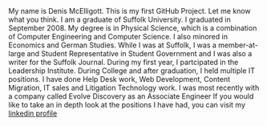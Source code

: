 <html>
<head>
<title><strong>Introduction</strong></title>
</head>

<body>
My name is Denis McElligott. This is my first GitHub Project. Let me know what you think.
</body>

<body>
I am a graduate of Suffolk University. I graduated in September 2008. My degree is in Physical Science, which is a 
combination of Computer Engineering and Computer Science. I also minored in Economics and German Studies.
</body>

<body>
While I was at Suffolk, I was a member-at-large and Student Representative in Student Government and I was also a
writer for the Suffolk Journal. During my first year, I partcipated in the Leadership Institute.
</body>

<title><strong>Work History<strong></title>
</head>

<body>
During College and after graduation, I held multiple IT positions. I have done Help Desk work, Web Development, Content
Migration, IT sales and Litigation Technology work. I was most recently with a company called Evolve Discovery as an 
Associate Engineer
</body>

<body>
If you would like to take an in depth look at the positions I have had, you can visit my 
<a href="http://www.linkedin.com/in/denismcelligott">linkedin profile</a>
</body>

</html>
